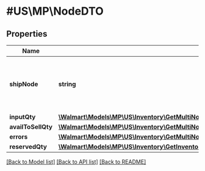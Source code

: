 # #US\MP\NodeDTO

## Properties

Name | Type | Description | Notes
------------ | ------------- | ------------- | -------------
**shipNode** | **string** | ShipNode Id of the ship node for which the inventory is requested | [optional]
**inputQty** | [**\Walmart\Models\MP\US\Inventory\GetMultiNodeInventoryForSkuAndAllShipnodes200ResponseNodesInnerInputQty**](GetMultiNodeInventoryForSkuAndAllShipnodes200ResponseNodesInnerInputQty.md) |  | [optional]
**availToSellQty** | [**\Walmart\Models\MP\US\Inventory\GetMultiNodeInventoryForSkuAndAllShipnodes200ResponseNodesInnerAvailToSellQty**](GetMultiNodeInventoryForSkuAndAllShipnodes200ResponseNodesInnerAvailToSellQty.md) |  | [optional]
**errors** | [**\Walmart\Models\MP\US\Inventory\GetMultiNodeInventoryForSkuAndAllShipnodes200ResponseNodesInnerErrorsInner[]**](GetMultiNodeInventoryForSkuAndAllShipnodes200ResponseNodesInnerErrorsInner.md) |  | [optional]
**reservedQty** | [**\Walmart\Models\MP\US\Inventory\GetInventory200ResponseQuantity**](GetInventory200ResponseQuantity.md) |  | [optional]


[[Back to Model list]](../) [[Back to API list]](../../Api/US/MP) [[Back to README]](../../README.md)
